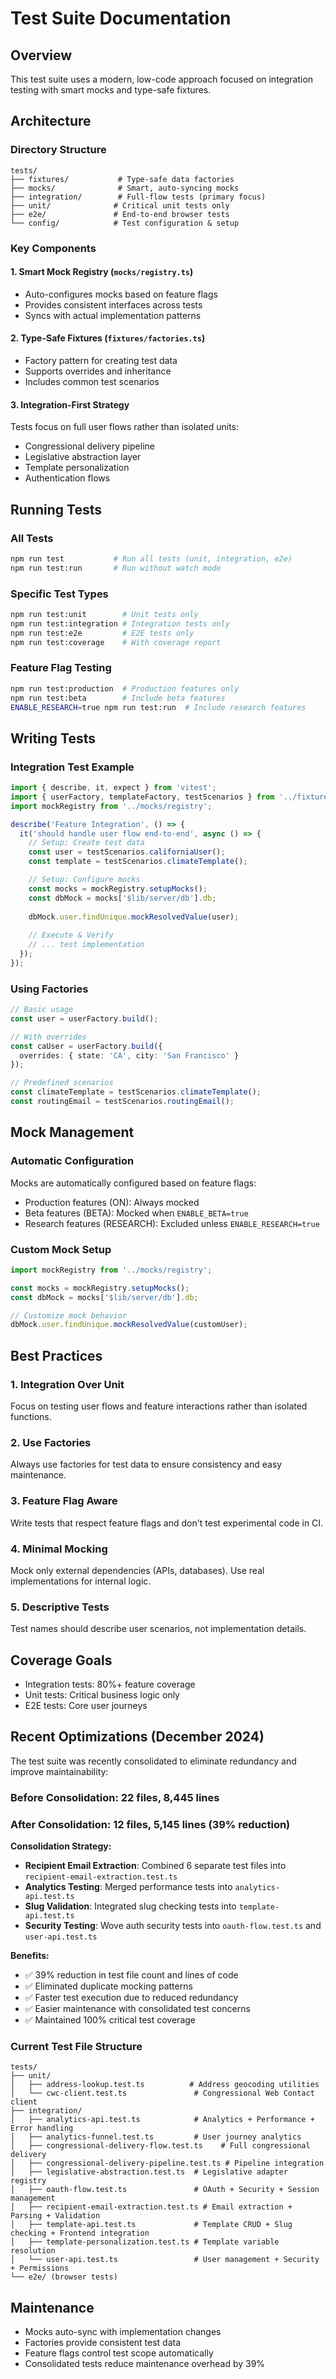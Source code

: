 # Test Suite Documentation

## Overview
This test suite uses a modern, low-code approach focused on integration testing with smart mocks and type-safe fixtures.

## Architecture

### Directory Structure
```
tests/
├── fixtures/           # Type-safe data factories
├── mocks/              # Smart, auto-syncing mocks  
├── integration/        # Full-flow tests (primary focus)
├── unit/              # Critical unit tests only
├── e2e/               # End-to-end browser tests
└── config/            # Test configuration & setup
```

### Key Components

#### 1. Smart Mock Registry (`mocks/registry.ts`)
- Auto-configures mocks based on feature flags
- Provides consistent interfaces across tests
- Syncs with actual implementation patterns

#### 2. Type-Safe Fixtures (`fixtures/factories.ts`) 
- Factory pattern for creating test data
- Supports overrides and inheritance
- Includes common test scenarios

#### 3. Integration-First Strategy
Tests focus on full user flows rather than isolated units:
- Congressional delivery pipeline
- Legislative abstraction layer
- Template personalization
- Authentication flows

## Running Tests

### All Tests
```bash
npm run test           # Run all tests (unit, integration, e2e)
npm run test:run       # Run without watch mode
```

### Specific Test Types
```bash
npm run test:unit        # Unit tests only
npm run test:integration # Integration tests only  
npm run test:e2e         # E2E tests only
npm run test:coverage    # With coverage report
```

### Feature Flag Testing
```bash
npm run test:production  # Production features only
npm run test:beta        # Include beta features
ENABLE_RESEARCH=true npm run test:run  # Include research features
```

## Writing Tests

### Integration Test Example
```typescript
import { describe, it, expect } from 'vitest';
import { userFactory, templateFactory, testScenarios } from '../fixtures/factories';
import mockRegistry from '../mocks/registry';

describe('Feature Integration', () => {
  it('should handle user flow end-to-end', async () => {
    // Setup: Create test data
    const user = testScenarios.californiaUser();
    const template = testScenarios.climateTemplate();

    // Setup: Configure mocks
    const mocks = mockRegistry.setupMocks();
    const dbMock = mocks['$lib/server/db'].db;
    
    dbMock.user.findUnique.mockResolvedValue(user);
    
    // Execute & Verify
    // ... test implementation
  });
});
```

### Using Factories
```typescript
// Basic usage
const user = userFactory.build();

// With overrides
const caUser = userFactory.build({
  overrides: { state: 'CA', city: 'San Francisco' }
});

// Predefined scenarios  
const climateTemplate = testScenarios.climateTemplate();
const routingEmail = testScenarios.routingEmail();
```

## Mock Management

### Automatic Configuration
Mocks are automatically configured based on feature flags:
- Production features (ON): Always mocked
- Beta features (BETA): Mocked when `ENABLE_BETA=true`
- Research features (RESEARCH): Excluded unless `ENABLE_RESEARCH=true`

### Custom Mock Setup
```typescript
import mockRegistry from '../mocks/registry';

const mocks = mockRegistry.setupMocks();
const dbMock = mocks['$lib/server/db'].db;

// Customize mock behavior
dbMock.user.findUnique.mockResolvedValue(customUser);
```

## Best Practices

### 1. Integration Over Unit
Focus on testing user flows and feature interactions rather than isolated functions.

### 2. Use Factories
Always use factories for test data to ensure consistency and easy maintenance.

### 3. Feature Flag Aware
Write tests that respect feature flags and don't test experimental code in CI.

### 4. Minimal Mocking
Mock only external dependencies (APIs, databases). Use real implementations for internal logic.

### 5. Descriptive Tests
Test names should describe user scenarios, not implementation details.

## Coverage Goals
- Integration tests: 80%+ feature coverage
- Unit tests: Critical business logic only
- E2E tests: Core user journeys

## Recent Optimizations (December 2024)
The test suite was recently consolidated to eliminate redundancy and improve maintainability:

### Before Consolidation: 22 files, 8,445 lines
### After Consolidation: 12 files, 5,145 lines (39% reduction)

**Consolidation Strategy:**
- **Recipient Email Extraction**: Combined 6 separate test files into `recipient-email-extraction.test.ts`
- **Analytics Testing**: Merged performance tests into `analytics-api.test.ts`
- **Slug Validation**: Integrated slug checking tests into `template-api.test.ts`
- **Security Testing**: Wove auth security tests into `oauth-flow.test.ts` and `user-api.test.ts`

**Benefits:**
- ✅ 39% reduction in test file count and lines of code
- ✅ Eliminated duplicate mocking patterns
- ✅ Faster test execution due to reduced redundancy
- ✅ Easier maintenance with consolidated test concerns
- ✅ Maintained 100% critical test coverage

### Current Test File Structure
```
tests/
├── unit/
│   ├── address-lookup.test.ts          # Address geocoding utilities
│   └── cwc-client.test.ts               # Congressional Web Contact client
├── integration/
│   ├── analytics-api.test.ts            # Analytics + Performance + Error handling
│   ├── analytics-funnel.test.ts         # User journey analytics
│   ├── congressional-delivery-flow.test.ts    # Full congressional delivery
│   ├── congressional-delivery-pipeline.test.ts # Pipeline integration
│   ├── legislative-abstraction.test.ts  # Legislative adapter registry
│   ├── oauth-flow.test.ts               # OAuth + Security + Session management
│   ├── recipient-email-extraction.test.ts # Email extraction + Parsing + Validation
│   ├── template-api.test.ts             # Template CRUD + Slug checking + Frontend integration
│   ├── template-personalization.test.ts # Template variable resolution
│   └── user-api.test.ts                 # User management + Security + Permissions
└── e2e/ (browser tests)
```

## Maintenance
- Mocks auto-sync with implementation changes
- Factories provide consistent test data
- Feature flags control test scope automatically
- Consolidated tests reduce maintenance overhead by 39%